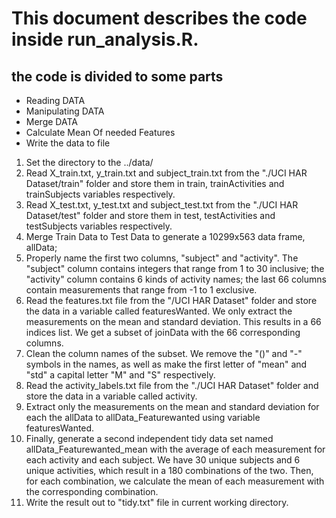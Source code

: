 # **This document describes the code inside run_analysis.R.**

## the code is divided to some parts
* Reading DATA
* Manipulating DATA
* Merge DATA
* Calculate Mean Of needed Features
* Write the data to file 
1. Set the directory to the ../data/
2. Read X_train.txt, y_train.txt and subject_train.txt from the "./UCI HAR Dataset/train" folder and store them in train, trainActivities and trainSubjects variables respectively.
3. Read X_test.txt, y_test.txt and subject_test.txt from the "./UCI HAR Dataset/test" folder and store them in test, testActivities and testSubjects variables respectively.
4. Merge Train Data to Test Data to generate a 10299x563 data frame, allData; 
5. Properly name the first two columns, "subject" and "activity". The "subject" column contains integers that range from 1 to 30 inclusive; the "activity" column contains 6 kinds of activity names; the last 66 columns contain measurements that range from -1 to 1 exclusive.
6. Read the features.txt file from the "/UCI HAR Dataset" folder and store the data in a variable called featuresWanted. We only extract the measurements on the mean and standard deviation. This results in a 66 indices list. We get a subset of joinData with the 66 corresponding columns.
7. Clean the column names of the subset. We remove the "()" and "-" symbols in the names, as well as make the first letter of "mean" and "std" a capital letter "M" and "S" respectively.
8. Read the activity_labels.txt file from the "./UCI HAR Dataset" folder and store the data in a variable called activity.
9. Extract only the measurements on the mean and standard deviation for each the allData to allData_Featurewanted using variable featuresWanted.
10. Finally, generate a second independent tidy data set named allData_Featurewanted_mean with the average of each measurement for each activity and each subject. We have 30 unique subjects and 6 unique activities, which result in a 180 combinations of the two. Then, for each combination, we calculate the mean of each measurement with the corresponding combination.
11. Write the result out to "tidy.txt" file in current working directory.
